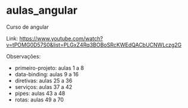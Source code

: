 # aulas_angular
Curso de angular

Link: https://www.youtube.com/watch?v=tPOMG0D57S0&list=PLGxZ4Rq3BOBoSRcKWEdQACbUCNWLczg2G

Observações:
- primeiro-projeto: aulas 1 a 8
- data-binding: aulas 9 a 16
- diretivas: aulas 25 a 36
- serviços: aulas 37 a 42
- pipes: aulas 43 a 48
- rotas: aulas 49 a 70